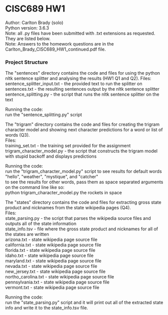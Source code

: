 # CISC689 HW1
Author: Carlton Brady (solo)  
Python version: 3.6.3  
Note: all .py files have been submitted with .txt extensions as requested. They are listed below.  
Note: Answers to the homework questions are in the Carlton_Brady_CISC689_HW1_continued.pdf file.  

### Project Structure
The "sentences" directory contains the code and files for using the python nltk sentence splitter
and analysing the results (HW1 Q1 and Q2).
Files:
sentence_splitter_input.txt - the provided text to run the splitter on  
sentences.txt - the resulting sentences output by the nltk sentence splitter  
sentence_splitting.py - the script that runs the nltk sentence splitter on the text  

Running the code:  
run the "sentence_splitting.py" script  

The "trigram" directory contains the code and files for creating the trigram character model and
showing next character predictions for a word or list of words (Q3).  
Files:  
training_set.txt - the training set provided for the assignment  
trigram_character_model.py - the script that constructs the trigram model with stupid backoff and displays predictions  

Running the code:  
run the "trigram_character_model.py" script to see results for default words "hello", "weather", "mystique", and "catcher"  
to see the results for other words, pass them as space separated arguments on the command line like so:  
python trigram_character_model.py the rockets in space  

The "states" directory contains the code and files for extracting gross state product and nicknames from the
state wikipedia pages (Q4).  
Files:  
state_parsing.py - the script that parses the wikipedia source files and outputs all of the state information  
state_info.tsv - file where the gross state product and nicknames for all of the states are written  
arizona.txt - state wikipedia page source file  
california.txt - state wikipedia page source file  
florida.txt - state wikipedia page source file  
idaho.txt - state wikipedia page source file  
maryland.txt - state wikipedia page source file  
nevada.txt - state wikipedia page source file  
new_jersey.txt - state wikipedia page source file  
northo_carolina.txt - state wikipedia page source file  
pennsylvania.txt - state wikipedia page source file  
vermont.txt - state wikipedia page source file  

Running the code:  
run the "state_parsing.py" script and it will print out all of the extracted state info 
and write it to the state_info.tsv file.  